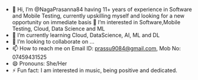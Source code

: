 - 👋 Hi, I’m @NagaPrasanna84 having 11+ years of experience in Software and Mobile Testing, currently upskilling myself and looking for a new opportunity on immediate basis
  👀 I’m interested in Software,Mobile Testing, Cloud, Data Science and ML
- 🌱 I’m currently learning Cloud, DataScience, AI, ML and DL
- 💞️ I’m looking to collaborate on ...
- 📫 How to reach me on Email ID: prassu9084@gmail.com, Mob No: 07459431525
- 😄 Pronouns: She/Her
- ⚡ Fun fact: I am interested in music, being positive and dedicated.

<!---
NagaPrasanna84/NagaPrasanna84 is a ✨ special ✨ repository because its `README.md` (this file) appears on your GitHub profile.
You can click the Preview link to take a look at your changes.
--->
